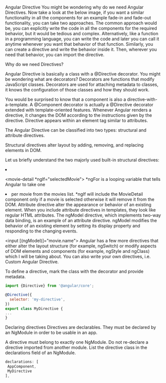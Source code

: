 Angular Directive
You might be wondering why do we need Angular Directives. Now take a look at the below image, if you want a similar functionality in all the components for an example fade-in and fade-out functionality, you can take two approaches. The common approach would be, you can explicitly write the code in all the components for the required behavior, but it would be tedious and complex. Alternatively, like a function in a programming language, you can write the code and later you can call it anytime whenever you want that behavior of that function. Similarly, you can create a directive and write the behavior inside it. Then, wherever you need that behavior, you can import the directive.


Why do we need Directives?

Angular Directive is basically a class with a @Directive decorator. You might be wondering what are decorators? Decorators are functions that modify JavaScript classes. Decorators are used for attaching metadata to classes, it knows the configuration of those classes and how they should work.

You would be surprised to know that a component is also a directive-with-a-template. A @Component decorator is actually a @Directive decorator extended with template-oriented features. Whenever Angular renders a directive, it changes the DOM according to the instructions given by the directive. Directive appears within an element tag similar to attributes.

The Angular Directive can be classified into two types: structural and attribute directives.

Structural directives alter layout by adding, removing, and replacing elements in DOM.

Let us briefly understand the two majorly used built-in structural directives:


<li *ngFor="let movie of movies"></li>

<movie-detail *ngIf="selectedMovie"></movie-detail>
*ngFor is a looping variable that tells Angular to take one <li> per movie from the movies list.
*ngIf will include the MovieDetail component only if a movie is selected otherwise it will remove it from the DOM.
Attribute directive alter the appearance or behavior of an existing element. When you include attribute directives in templates, they look like regular HTML attributes. The ngModel directive, which implements two-way data binding, is an example of an attribute directive. ngModel modifies the behavior of an existing element by setting its display property and responding to the changing events.

<input [(ngModel)]="movie.name">
Angular has a few more directives that either alter the layout structure (for example, ngSwitch) or modify aspects of DOM elements and components (for example, ngStyle and ngClass) which I will be taking about. You can also write your own directives, i.e. Custom Angular Directive.

To define a directive, mark the class with the decorator and provide metadata.
```js
import {Directive} from '@angular/core';

@Directive({
  selector: 'my-directive',
})
export class MyDirective {
...
}
```
Declaring directives
Directives are declarables. They must be declared by an NgModule in order to be usable in an app.

A directive must belong to exactly one NgModule. Do not re-declare a directive imported from another module. List the directive class in the declarations field of an NgModule.
```js
declarations: [
 AppComponent,
 MyDirective
],
```
